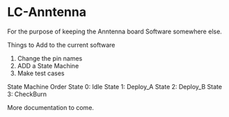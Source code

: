 # LC-Anntenna
For the purpose of keeping the Anntenna board Software somewhere else.

Things to Add to the current software
1. Change the pin names
2. ADD a State Machine
3. Make test cases

State Machine Order
State 0: Idle 
State 1: Deploy_A
State 2: Deploy_B
State 3: CheckBurn


More documentation to come.
